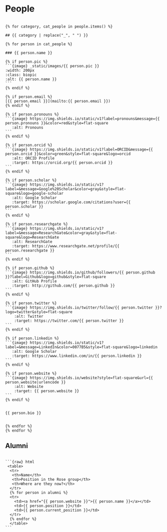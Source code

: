 # People

````{jinja} people

{% for category, cat_people in people.items() %}

## {{ category | replace("_", " ") }}

{% for person in cat_people %}

### {{ person.name }}

{% if person.pic %}
```{image} _static/images/{{ person.pic }}
:width: 200px
:class: biopic
:alt: {{ person.name }}
```
{% endif %}

{% if person.email %}
[{{ person.email }}](mailto:{{ person.email }})
{% endif %}

{% if person.pronouns %}
```{image} https://img.shields.io/static/v1?label=pronouns&message={{ person.pronouns }}&color=red&style=flat-square
   :alt: Pronouns
```
{% endif %}

{% if person.orcid %}
```{image} https://img.shields.io/static/v1?label=ORCID&message={{ person.orcid }}&color=green&style=flat-square&logo=orcid
   :alt: ORCID Profile
   :target: https://orcid.org/{{ person.orcid }}
```
{% endif %}

{% if person.scholar %}
```{image} https://img.shields.io/static/v1?label=&message=Google%20Scholar&color=gray&style=flat-square&logo=google-scholar
   :alt: Google Scholar
   :target: https://scholar.google.com/citations?user={{ person.scholar }}
```
{% endif %}

{% if person.researchgate %}
```{image} https://img.shields.io/static/v1?label=&message=ResearchGate&color=gray&style=flat-square&logo=ResearchGate
   :alt: ResearchGate
   :target: https://www.researchgate.net/profile/{{ person.researchgate }}
```
{% endif %}

{% if person.github %}
```{image} https://img.shields.io/github/followers/{{ person.github }}?label=Github&logo=github&style=flat-square
   :alt: GitHub Profile
   :target: http://github.com/{{ person.github }}
```
{% endif %}

{% if person.twitter %}
```{image} https://img.shields.io/twitter/follow/{{ person.twitter }}?logo=twitter&style=flat-square
    :alt: Twitter
    :target: https://twitter.com/{{ person.twitter }}
```
{% endif %}

{% if person.linkedin %}
```{image} https://img.shields.io/static/v1?label=&message=LinkedIn&color=0077B5&style=flat-square&logo=linkedin
   :alt: Google Scholar
   :target: https://www.linkedin.com/in/{{ person.linkedin }}
```
{% endif %}

{% if person.website %}
```{image} https://img.shields.io/website?style=flat-square&url={{ person.website|urlencode }}
    :alt: Website
    :target: {{ person.website }}
```
{% endif %}


{{ person.bio }}


{% endfor %}
{% endfor %}

````

## Alumni

````{jinja} alumni

```{raw} html
 <table>
  <tr>
   <th>Name</th>
   <th>Position in the Rose group</th>
   <th>Where are they now?</th>
  </tr>
  {% for person in alumni %}
  <tr>
    <td><a href="{{ person.website }}">{{ person.name }}</a></td>
    <td>{{ person.position }}</td>
    <td>{{ person.current_position }}</td>
  </tr>
  {% endfor %}
  </table>
```

````
